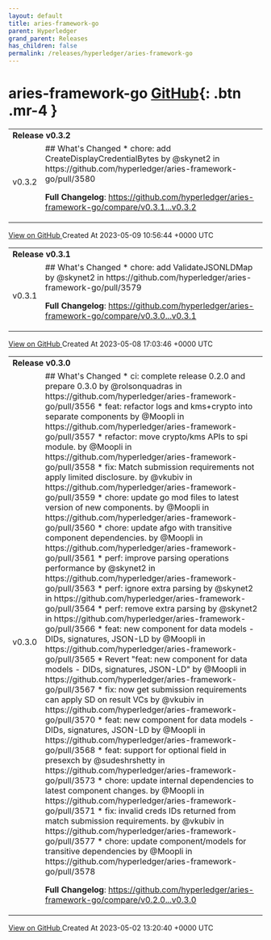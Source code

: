 ```yaml
---
layout: default
title: aries-framework-go
parent: Hyperledger
grand_parent: Releases
has_children: false
permalink: /releases/hyperledger/aries-framework-go
---
```


# aries-framework-go <span class="fs-3 right-align">[GitHub](https://github.com/hyperledger/aries-framework-go){: .btn .mr-4 }</span>


<div>
    <table>
        <tr>
            <td colspan="2">
                <b>
                    Release v0.3.2
                </b>
            </td>
        </tr>
        <tr>
            <td>
                <span class="chip">
                    v0.3.2
                </span>
            </td>
            <td>
                ## What's Changed
* chore: add CreateDisplayCredentialBytes by @skynet2 in https://github.com/hyperledger/aries-framework-go/pull/3580


**Full Changelog**: https://github.com/hyperledger/aries-framework-go/compare/v0.3.1...v0.3.2
            </td>
        </tr>
    </table>
    <a href="https://github.com/hyperledger/aries-framework-go/releases/tag/v0.3.2" class=".btn">
        View on GitHub
    </a>
    <span class="right-align">
        Created At 2023-05-09 10:56:44 +0000 UTC
    </span>
</div>

<div>
    <table>
        <tr>
            <td colspan="2">
                <b>
                    Release v0.3.1
                </b>
            </td>
        </tr>
        <tr>
            <td>
                <span class="chip">
                    v0.3.1
                </span>
            </td>
            <td>
                ## What's Changed
* chore: add ValidateJSONLDMap by @skynet2 in https://github.com/hyperledger/aries-framework-go/pull/3579


**Full Changelog**: https://github.com/hyperledger/aries-framework-go/compare/v0.3.0...v0.3.1
            </td>
        </tr>
    </table>
    <a href="https://github.com/hyperledger/aries-framework-go/releases/tag/v0.3.1" class=".btn">
        View on GitHub
    </a>
    <span class="right-align">
        Created At 2023-05-08 17:03:46 +0000 UTC
    </span>
</div>

<div>
    <table>
        <tr>
            <td colspan="2">
                <b>
                    Release v0.3.0
                </b>
            </td>
        </tr>
        <tr>
            <td>
                <span class="chip">
                    v0.3.0
                </span>
            </td>
            <td>
                ## What's Changed
* ci: complete release 0.2.0 and prepare 0.3.0 by @rolsonquadras in https://github.com/hyperledger/aries-framework-go/pull/3556
* feat: refactor logs and kms+crypto into separate components by @Moopli in https://github.com/hyperledger/aries-framework-go/pull/3557
* refactor: move crypto/kms APIs to spi module. by @Moopli in https://github.com/hyperledger/aries-framework-go/pull/3558
* fix: Match submission requirements not apply limited disclosure. by @vkubiv in https://github.com/hyperledger/aries-framework-go/pull/3559
* chore: update go mod files to latest version of new components. by @Moopli in https://github.com/hyperledger/aries-framework-go/pull/3560
* chore: update afgo with transitive component dependencies. by @Moopli in https://github.com/hyperledger/aries-framework-go/pull/3561
* perf: improve parsing operations performance by @skynet2 in https://github.com/hyperledger/aries-framework-go/pull/3563
* perf: ignore extra parsing by @skynet2 in https://github.com/hyperledger/aries-framework-go/pull/3564
* perf: remove extra parsing by @skynet2 in https://github.com/hyperledger/aries-framework-go/pull/3566
* feat: new component for data models - DIDs, signatures, JSON-LD by @Moopli in https://github.com/hyperledger/aries-framework-go/pull/3565
* Revert "feat: new component for data models - DIDs, signatures, JSON-LD" by @Moopli in https://github.com/hyperledger/aries-framework-go/pull/3567
* fix: now get submission requirements can apply SD on result VCs by @vkubiv in https://github.com/hyperledger/aries-framework-go/pull/3570
* feat: new component for data models - DIDs, signatures, JSON-LD by @Moopli in https://github.com/hyperledger/aries-framework-go/pull/3568
* feat: support for optional field in presexch by @sudeshrshetty in https://github.com/hyperledger/aries-framework-go/pull/3573
* chore: update internal dependencies to latest component changes. by @Moopli in https://github.com/hyperledger/aries-framework-go/pull/3571
* fix: invalid creds IDs returned from match submission requirements. by @vkubiv in https://github.com/hyperledger/aries-framework-go/pull/3577
* chore: update component/models for transitive dependencies by @Moopli in https://github.com/hyperledger/aries-framework-go/pull/3578


**Full Changelog**: https://github.com/hyperledger/aries-framework-go/compare/v0.2.0...v0.3.0
            </td>
        </tr>
    </table>
    <a href="https://github.com/hyperledger/aries-framework-go/releases/tag/v0.3.0" class=".btn">
        View on GitHub
    </a>
    <span class="right-align">
        Created At 2023-05-02 13:20:40 +0000 UTC
    </span>
</div>

